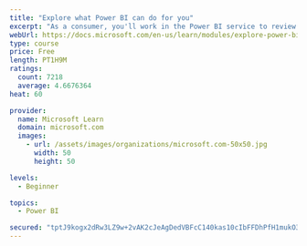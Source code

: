 ```yaml
---
title: "Explore what Power BI can do for you"
excerpt: "As a consumer, you'll work in the Power BI service to review and interact with content that has been shared with you. This module provides the foundational information that you need to work effectively in the Power BI service."
webUrl: https://docs.microsoft.com/en-us/learn/modules/explore-power-bi-service/
type: course
price: Free
length: PT1H9M
ratings:
  count: 7218
  average: 4.6676364
heat: 60

provider:
  name: Microsoft Learn
  domain: microsoft.com
  images:
    - url: /assets/images/organizations/microsoft.com-50x50.jpg
      width: 50
      height: 50

levels:
  - Beginner

topics:
  - Power BI

secured: "tptJ9kogx2dRw3LZ9w+2vAK2cJeAgDedVBFcC140kas10cIbFFDhPfH1mukO38yPTX5eEDOYSnZc2PJhFlkWf8f9owqO93eH/su1BQGauvJWuaiUhJKUac80sTcPxG1e9v4ORStdbL/ITsh4CR264uPspX6//kEiJ9sNoSaKG6gkDKxtwd/fhPm1YTeLisULifBRHJZ4Q4cuvg6WKQrvgm08n9AE8FYfIMu7tmmg8sq5BBLG0KDU1agM22tg4u3ZwFtB2Mq4SbLO3QkRIAqeW3Ax4QDON0rQyg3K4oadZs/5VGFaVzKJAIp2J9XbhYw0tX9xZibZMl2DyFL49Pgj5aSdHjq7/IsDlRF8rU51ZHrBupK5I1rK+RGLvyva4yn0EoTGoe1qPN27ZjYTzHmt0ncQ/wYCVgZjNuxCZVk6xoY=;iKnDsh3lYop93BtG6EI0rA=="
---
```


